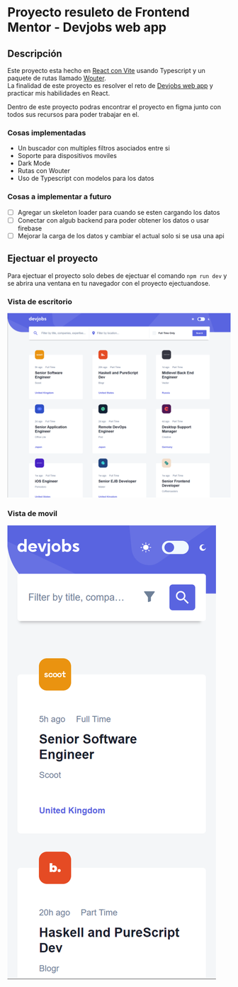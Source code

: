 # Proyecto resuleto de Frontend Mentor - Devjobs web app

## Descripción

Este proyecto esta hecho en [React con Vite](https://es.vitejs.dev/) usando Typescript y un paquete de rutas llamado [Wouter](https://www.npmjs.com/package/wouter).  
La finalidad de este proyecto es resolver el reto de [Devjobs web app](https://www.frontendmentor.io/challenges/devjobs-web-app-HuvC_LP4l) y practicar mis habilidades en React.

Dentro de este proyecto podras encontrar el proyecto en figma junto con todos sus recursos para poder trabajar en el.

### Cosas implementadas

- Un buscador con multiples filtros asociados entre si
- Soporte para dispositivos moviles
- Dark Mode
- Rutas con Wouter
- Uso de Typescript con modelos para los datos

### Cosas a implementar a futuro

- [ ] Agregar un skeleton loader para cuando se esten cargando los datos
- [ ] Conectar con algub backend para poder obtener los datos o usar firebase
- [ ] Mejorar la carga de los datos y cambiar el actual solo si se usa una api

## Ejectuar el proyecto

Para ejectuar el proyecto solo debes de ejectuar el comando `npm run dev` y se abrira una ventana en tu navegador con el proyecto ejectuandose.

### Vista de escritorio

![Vista de escritorio](./design/desktop.png)

### Vista de movil

![Vista de movil](./design/mobile.png)
